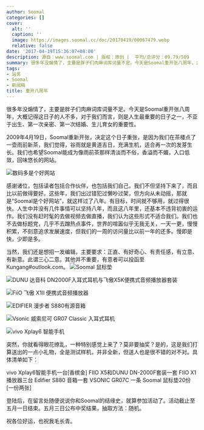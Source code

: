 ```yaml
---
author: Soomal
categories: []
cover:
  alt: ''
  caption: ''
  image: https://images.soomal.cc/doc/20170419/00067479.webp
  relative: false
date: '2017-04-19T15:36:07+08:00'
description: 源自：www.soomal.com | 版权：原创 |  平均/总评分：09.79/509
summary: 很多年没煽情了，主要是胖子们肉麻词库词量不足。今天是Soomal重开张八周年，大概记得这日子的人不多，对于我们而言，则是人生最重要的日子之一，不亚于出生、第一次亲密、第一次结婚、生儿育女的重要性
tags:
- 站务
- Soomal
- 新闻稿
title: 重开八周年
---
```


很多年没煽情了，主要是胖子们肉麻词库词量不足。今天是Soomal重开张八周年，大概记得这日子的人不多，对于我们而言，则是人生最重要的日子之一，不亚于出生、第一次亲密、第一次结婚、生儿育女的重要性。

2009年4月19日，Soomal重新开张，决定这个日子重张，是因为我们在茶楼点了一壶雨前新茶，我们觉得，谷雨就是黄道吉日，充满生机，适合再一次的发芽生长。我们也希望Soomal能成为像雨前茶那样清淡而不俗，香溢而不媚，入口低敛，回味悠长的网站。

![数码多是个好网站](https://images.soomal.cc/doc/20150216/00049307.webp)




感谢诸位，包括读者包括合作伙伴，也包括我们自己，我们不但坚持下来了，而且比以前做得要好。这些年，我们出过错犯过懒吵过架，但方向从未动摇，那就是“Soomal是个好网站”，就这样过了八年。有目标，时间就不够用，就过得很快。人生中并没有几件事情可以坚持八年，而且这八年里，还基本不违背初衷的运作。我们没有赶时髦的去做视频去做直播，我们认为这些形式不适合我们。我们也不去做标题党，几乎不去蹭热点事件，世界的喧嚣似乎无我无关，一天一更，慢慢积累，不刻意追求发展速度，但我们的一周的访问量比以前一年的还多。慢即是快，少即是多。

当然，我们还是想招一发编辑，主要要求：正直、有好奇心、有责任感，有立意、有新意。此谓三心二意。其他并不重要，有意者可以投函至 Kungang#outlook.com。
![Soomal 鼠标垫](https://images.soomal.cc/doc/20150321/00049945.webp)




![DUNU 达音科 DN2000F入耳式耳机与飞傲X5K便携式音频播放器套装](https://images.soomal.cc/doc/20160519/00060684.webp)




![FiiO 飞傲 X1II 便携式音频播放器](https://images.soomal.cc/doc/20161012/00063723.webp)




![EDIFIER 漫步者 S880有源音箱](https://images.soomal.cc/doc/20170409/00067336.webp)




![Vsonic 威索尼可 GR07 Classic 入耳式耳机](https://images.soomal.cc/doc/20150308/00049540.webp)




![vivo Xplay6 智能手机](https://images.soomal.cc/doc/20161218/00065230.webp)




突然，你就看得眼花缭乱，一种特别感觉上来了？莫非要抽奖？是的，这是我们打算送出的一点小礼物，全是测试样机，并非全新，但送人也是很不错的对不对。具体清单如下：


vivo Xplay6智能手机一台[香槟金] 
FIIO X5和DUNU DN-2000F套装一套
FIIO X1 播放器三台
Edifier S880 音箱一套
VSONIC GR07C 一条
Soomal 鼠标垫20份[一份两张]

登陆后，在留言处随便说说你和Soomal的结缘史，就算参加活动了。活动截止至五月一日结束。五月三日公布中奖结果，抽取方法：随机。

祝各位好运，也祝我毛长青。